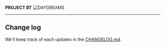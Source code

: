 **PROJECT BT**
![DAYDREAMS](https://ghcdn.rawgit.org/dreams137/daydreams/master/logo/project-logo.svg)

---

## Change log
We'll keep track of each updates in the [CHANGELOG.md](CHANGELOG.md).
